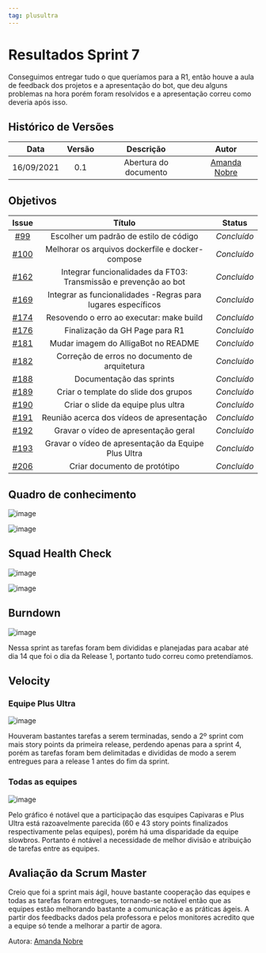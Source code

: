 ```yaml
---
tag: plusultra
---
```

# Resultados Sprint 7
Conseguimos entregar tudo o que queríamos para a R1, então houve a aula de feedback dos projetos e a apresentação do bot, que deu alguns problemas na hora porém foram resolvidos e a apresentação correu como deveria após isso.

## Histórico de Versões

| Data       | Versão | Descrição                      | Autor             |
| :--------: | :----: | :----------:                   | :---------------: |
| 16/09/2021 |  0.1   | Abertura do documento | [Amanda Nobre](https://github.com/AmandaNbr)|

## Objetivos

|  Issue  |                   Título                  |              Status             | 
|:-------:|:-----------------------------------------:|:-------------------------------:|
| [#99](https://github.com/fga-eps-mds/2021-1-Bot/issues/99) | Escolher um padrão de estilo de código | _Concluído_ |
| [#100](https://github.com/fga-eps-mds/2021-1-Bot/issues/100) | Melhorar os arquivos dockerfile e docker-compose | _Concluído_ |
| [#162](https://github.com/fga-eps-mds/2021-1-Bot/issues/162) | Integrar funcionalidades da FT03: Transmissão e prevenção ao bot | _Concluído_ |
| [#169](https://github.com/fga-eps-mds/2021-1-Bot/issues/169) | Integrar as funcionalidades -Regras para lugares específicos | _Concluído_ |
| [#174](https://github.com/fga-eps-mds/2021-1-Bot/issues/174) | Resovendo o erro ao executar: make build | _Concluído_ |
| [#176](https://github.com/fga-eps-mds/2021-1-Bot/issues/176) | Finalização da GH Page para R1 | _Concluído_ |
| [#181](https://github.com/fga-eps-mds/2021-1-Bot/issues/181) | Mudar imagem do AlligaBot no README | _Concluído_ |
| [#182](https://github.com/fga-eps-mds/2021-1-Bot/issues/182) | Correção de erros no documento de arquitetura | _Concluído_ |
| [#188](https://github.com/fga-eps-mds/2021-1-Bot/issues/188) | Documentação das sprints | _Concluído_ |
| [#189](https://github.com/fga-eps-mds/2021-1-Bot/issues/189) | Criar o template do slide dos grupos | _Concluído_ |
| [#190](https://github.com/fga-eps-mds/2021-1-Bot/issues/190) | Criar o slide da equipe plus ultra | _Concluído_ |
| [#191](https://github.com/fga-eps-mds/2021-1-Bot/issues/191) | Reunião acerca dos vídeos de apresentação | _Concluído_ |
| [#192](https://github.com/fga-eps-mds/2021-1-Bot/issues/192) | Gravar o vídeo de apresentação geral | _Concluído_ |
| [#193](https://github.com/fga-eps-mds/2021-1-Bot/issues/193) | Gravar o vídeo de apresentação da Equipe Plus Ultra | _Concluído_ |
| [#206](https://github.com/fga-eps-mds/2021-1-Bot/issues/206) | Criar documento de protótipo | _Concluído_ |

## Quadro de conhecimento

![image](https://user-images.githubusercontent.com/44625056/133852461-4f3883b5-f1e9-4b9f-980d-95c40d0b5d51.png)

![image](https://user-images.githubusercontent.com/44625056/133852493-a062d35b-9892-4e88-a3c1-142637f31057.png)

## Squad Health Check

![image](https://user-images.githubusercontent.com/44625056/133852593-8e5cb741-a541-40d8-9d69-8775a3122ae5.png)

![image](https://user-images.githubusercontent.com/44625056/133852652-dc0871bb-ebc4-46d5-a851-0f81853e5c25.png)

## Burndown

![image](https://user-images.githubusercontent.com/44625056/133852869-40b11c5c-bf2d-4095-90a7-07e542e8de27.png)

Nessa sprint as tarefas foram bem divididas e planejadas para acabar até dia 14 que foi o dia da Release 1, portanto tudo correu como pretendíamos.

## Velocity 

### Equipe Plus Ultra

![image](https://user-images.githubusercontent.com/44625056/133853016-ad6508be-83d8-4412-bf98-9f8fe2864a2f.png)

Houveram bastantes tarefas a serem terminadas, sendo a 2º sprint com mais story points da primeira release, perdendo apenas para a sprint 4, porém as tarefas foram bem delimitadas e divididas de modo a serem entregues para a release 1 antes do fim da sprint.

### Todas as equipes

![image](https://user-images.githubusercontent.com/44625056/133853103-60bfb7dd-0d81-478b-b029-194a2275e7e7.png)

Pelo gráfico é notável que a participação das esquipes Capivaras e Plus Ultra está razoavelmente parecida (60 e 43 story points finalizados respectivamente pelas equipes), porém há uma disparidade da equipe slowbros. Portanto é notável a necessidade de melhor divisão e atribuição de tarefas entre as equipes.

## Avaliação da Scrum Master
Creio que foi a sprint mais ágil, houve bastante cooperação das equipes e todas as tarefas foram entregues, tornando-se notável então que as equipes estão melhorando bastante a comunicação e as práticas ágeis. A partir dos feedbacks dados pela professora e pelos monitores acredito que a equipe só tende a melhorar a partir de agora.

Autora: [Amanda Nobre](https://github.com/AmandaNbr)